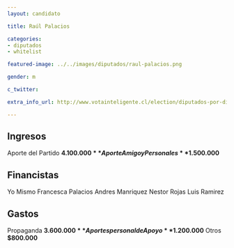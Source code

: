```yaml
---
layout: candidato

title: Raúl Palacios

categories:
- diputados
- whitelist

featured-image: ../../images/diputados/raul-palacios.png

gender: m

c_twitter: 

extra_info_url: http://www.votainteligente.cl/election/diputados-por-distrito-21/cristian-villarroel-novoa

---
```



## Ingresos


Aporte del Partido **$4.100.000**
Aporte Amigo y  Personales **$1.500.000**


## Financistas


Yo Mismo 
Francesca Palacios
Andres Manriquez
Nestor Rojas
Luis Ramirez


## Gastos


Propaganda **$3.600.000**
Aportes personal de Apoyo **$1.200.000**
Otros **$800.000**

